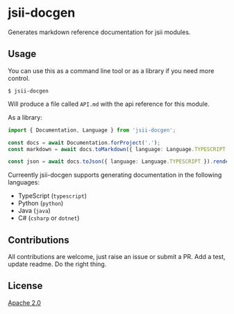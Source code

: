 # jsii-docgen

Generates markdown reference documentation for jsii modules.

## Usage

You can use this as a command line tool or as a library if you need more control.

```shell
$ jsii-docgen
```

Will produce a file called `API.md` with the api reference for this module.

As a library:

```ts
import { Documentation, Language } from 'jsii-docgen';

const docs = await Documentation.forProject('.');
const markdown = await docs.toMarkdown({ language: Language.TYPESCRIPT }).render(); // returns a markdown string

const json = await docs.toJson({ language: Language.TYPESCRIPT }).render(); // returns a JSON object
```

Curreently jsii-docgen supports generating documentation in the following languages:

- TypeScript (`typescript`)
- Python (`python`)
- Java (`java`)
- C# (`csharp` or `dotnet`)

## Contributions

All contributions are welcome, just raise an issue or submit a PR. Add a test,
update readme. Do the right thing.

## License

[Apache 2.0](./LICENSE)
